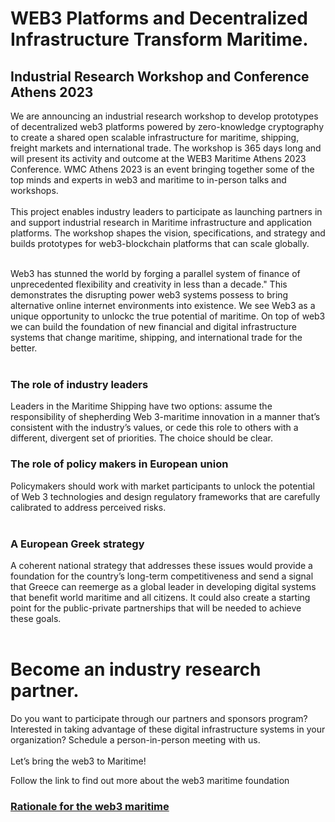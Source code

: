 
# WEB3 Platforms and Decentralized Infrastructure Transform Maritime.
## Industrial Research Workshop and Conference Athens 2023
We are announcing an industrial research workshop to develop prototypes of decentralized web3 platforms powered by zero-knowledge cryptography to create a shared open scalable infrastructure for maritime, shipping, freight markets and international trade. The workshop is 365 days long and will present its activity and outcome at the  WEB3 Maritime Athens 2023 Conference. WMC Athens 2023 is an event bringing together some of the top minds and experts in web3 and maritime to in-person talks and workshops.<br><br> 
This project enables industry leaders to participate as launching partners in and support industrial research in  Maritime infrastructure and application platforms. The workshop shapes the vision, specifications, and strategy and builds prototypes for web3-blockchain platforms that can scale globally.<br><br> 

Web3 has stunned the world by forging a parallel system of finance of unprecedented flexibility and creativity in less than a decade." This demonstrates the disrupting power web3 systems possess to bring alternative online internet environments into existence.
We see Web3 as a unique opportunity to unlockc the true potential of maritime. On top of web3 we can build the foundation of new financial and digital infrastructure systems that change maritime, shipping, and international trade for the better. <br><br>
### The role of industry leaders
Leaders in the Maritime Shipping have two options: assume the responsibility of shepherding Web 3-maritime innovation in a manner that’s consistent with the industry’s values, or cede this role to others with a different, divergent set of priorities. The choice should be clear.
### The role of policy makers in European union
Policymakers should work with market participants to unlock the potential of Web 3 technologies and design regulatory frameworks that are carefully calibrated to address perceived risks.<br><br>
### A European Greek strategy
A coherent national strategy that addresses these issues would provide a foundation for the country’s long-term competitiveness and send a signal that Greece can reemerge as a global leader in developing digital systems that benefit world maritime and all citizens. It could also create a starting point for the public-private partnerships that will be needed to achieve these goals.<br><br>
# Become an industry research partner.
Do you want to participate through our partners and sponsors program? Interested in taking advantage of these digital infrastructure systems in your organization? Schedule a person-in-person meeting with us.<br><br>
Let’s bring the web3 to Maritime!


Follow the link to find out more about the web3 maritime foundation
### [Rationale for the web3 maritime](https://github.com/phaethonpsichis/web3-maritime)





